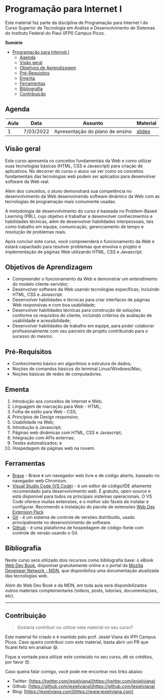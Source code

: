 # Programação para Internet I

Este material faz parte da disciplina de Programação para Internet I do Curso Superior de Tecnologia em Análise e Desenvolvimento de Sistemas do Instituto Federal do Piauí (IFPI) Campus Picos.

**Sumário**
- [Programação para Internet I](#programação-para-internet-i)
  - [Agenda](#agenda)
  - [Visão geral](#visão-geral)
  - [Objetivos de Aprendizagem](#objetivos-de-aprendizagem)
  - [Pré-Requisitos](#pré-requisitos)
  - [Ementa](#ementa)
  - [Ferramentas](#ferramentas)
  - [Bibliografia](#bibliografia)
  - [Contribuição](#contribuição)

## Agenda 
| Aula | Data      | Assunto                         | Material                              |
| ---- | --------- | ------------------------------- | ------------------------------------- |
| 1    | 7/03/2022 | Apresentação do plano de ensino | [slides](slides/1-plano-de-ensino.md) |



## Visão geral

Este curso apresenta os conceitos fundamentais da Web e como utilizar suas tecnologias básicas (HTML, CSS e Javascript) para criação de aplicativos. No decorrer do curso o aluno vai ver como os conceitos fundamentais das tecnologias web podem ser aplicados para desenvolver software da Web real. 

Além dos conceitos, o aluno demonstrará sua competência no desenvolvimento da Web desenvolvendo software dinâmico da Web com as tecnologias de programação mais comumente usadas.

A metodologia de desenvolvimento do curso é baseada no Problem-Based Learning (PBL), cujo objetivo é trabalhar e desenvolver conhecimentos e habilidades técnicas, além de desenvolver habilidades interpessoais, tais como trabalho em equipe, comunicação, gerenciamento de tempo e resolução de problemas reais.

Após concluir este curso, você compreenderá o funcionamento da Web e estará capacitado para resolver problemas que envolva o projeto e implementação de páginas Web utilizando HTML, CSS e Javascript.

## Objetivos de Aprendizagem

* Compreender o funcionamento da Web e demonstrar um entendimento do modelo cliente-servidor;
* Desenvolver software da Web usando tecnologias específicas, incluindo HTML, CSS e Javascript.
* Desenvolver habilidades e técnicas para criar interfaces de páginas Web responsivas e com boa usabilidade;
* Desenvolver habilidades técnicas para construção de soluções conforme os requisitos do cliente, incluindo critérios de avaliação de usabilidade e acessibilidade;
* Desenvolver habilidades de trabalho em equipe, para poder colaborar profissionalmente com seu parceiro de projeto contribuindo para o sucesso do mesmo.

## Pré-Requisitos

* Conhecimento básico em algoritmos e estrutura de dados;
* Noções de comandos básicos do terminal Linux/Windows/Mac;
* Noções básicas de redes de computadores.

## Ementa

1. Introdução aos conceitos de Internet e Web;
2. Linguagem de marcação para Web - HTML;
3. Folha de estilo para Web - CSS;
4. Princípios de Design responsivo;
5. Usabilidade na Web;
6. Introdução à Javascript;
7. Páginas web dinâmicas com HTML, CSS e Javascript;
8. Integração com APIs externas;
9. Testes automatizados; e
10. Hospedagem de páginas web na nuvem.

## Ferramentas

* [Brave](https://brave.com) - Brave é um navegador web livre e de código aberto, baseado no navegador web Chromium.
* [Visual Studio Code (VS Code)](https://code.visualstudio.com) - é um editor de código/IDE altamente recomendado para desenvolvimento web. É gratuito, _open-source_ e está disponível para todos os principais sistemas operacionais. O VS Code oferece muitas extensões, e o melhor são fáceis de instalar e configurar. Recomendo a instalação do pacote de extensões [Web Dev Extension Pack](https://marketplace.visualstudio.com/items?itemName=jesielviana.web-dev-extension-pack)
* [Git](https://git-scm.com) - é um sistema de controle de versões distribuído, usado principalmente no desenvolvimento de software.
* [Github](https://github.com) - é uma plataforma de hospedagem de código-fonte com controle de versão usando o Git.

## Bibliografia

Neste curso será utilizado dois recursos como bibliografia base: o eBook [Web Dev Book](https://webdev.jesielviana.com), disponível gratuitamente online e o portal da [Mozilla Developer Network - MDN](https://developer.mozilla.org/pt-BR/), que disponibiliza uma documentação atualizada das tecnologias web.

Além do Web Dev Book e da MDN, em toda aula será disponibilizados outros materiais complementares (vídeos, posts, tutoriais, documentações, etc). 

---

## Contribuição

> Gostaria contribuir ou utilizar este material no seu curso?

Este material foi criado e é mantido pelo prof. Jesiel Viana do IFPI Campus Picos. Caso queira contribuir com este material, basta abrir um PR que ficarei feliz em analisar 😃. 

Fique a vontade para utilizar este conteúdo no seu curso, dê os créditos, por favor 😍.

Caso queira falar comigo, você pode me encontrar nos links abaixo:

* Twitter: [https://twitter.com/jesielviana](https://twitter.com/jesielviana)
* Github: [https://github.com/jesielviana](https://github.com/jesielviana)
* Blog:  [https://jesielviana.com](https://www.jesielviana.com)